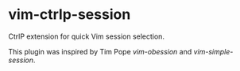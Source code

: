 # vim-ctrlp-session
CtrlP extension for quick Vim session selection.

This plugin was inspired by Tim Pope *vim-obession* and *vim-simple-session*.
